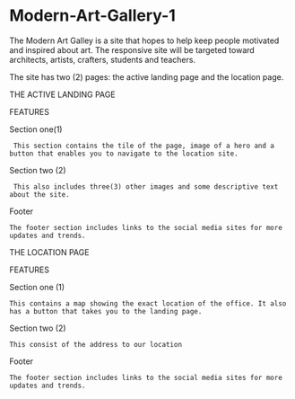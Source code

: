 ﻿# Modern-Art-Gallery-1
   The Modern Art Galley is a site that hopes to help keep people motivated and inspired about art. The responsive site will be targeted toward architects, artists,     crafters, students and teachers. 
 
  The site has two (2) pages: the active landing page and the location page.
 
THE ACTIVE LANDING PAGE
 
FEATURES

 Section one(1)

	 This section contains the tile of the page, image of a hero and a button that enables you to navigate to the location site.
	
 Section two (2)

	 This also includes three(3) other images and some descriptive text about the site.
	
 Footer
 
    The footer section includes links to the social media sites for more updates and trends.

THE LOCATION PAGE

FEATURES

 Section one (1)
 
    This contains a map showing the exact location of the office. It also has a button that takes you to the landing page.

 Section two (2) 
 
    This consist of the address to our location
		
 Footer
 
    The footer section includes links to the social media sites for more updates and trends.

	
	

